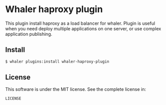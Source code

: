 # Whaler haproxy plugin

This plugin install haproxy as a load balancer for whaler.
Plugin is useful when you need deploy multiple applications on one server, or use complex application publishing.

## Install

```sh
$ whaler plugins:install whaler-haproxy-plugin
```

## License

This software is under the MIT license. See the complete license in:

```
LICENSE
```
